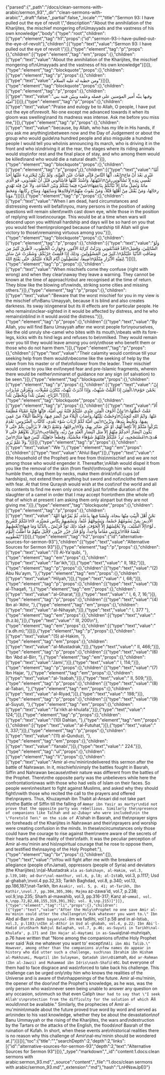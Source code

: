 {"parsed":{"_path":"/docs/clean-sermons-with-arabic/sermon_93","_dir":"clean-sermons-with-arabic","_draft":false,"_partial":false,"_locale":"","title":"Sermon 93:  I have pulled out the eye of revolt \\","description":"About the annihilation of the Kharijites, the mischief mongering of\nUmayyads and the vastness of his own knowledge","body":{"type":"root","children":[{"type":"element","tag":"h1","props":{"id":"sermon-93-i-have-pulled-out-the-eye-of-revolt"},"children":[{"type":"text","value":"Sermon 93:  I have pulled out the eye of revolt \\"}]},{"type":"element","tag":"p","props":{},"children":[{"type":"element","tag":"em","props":{},"children":[{"type":"text","value":"About the annihilation of the Kharijites, the mischief mongering of\nUmayyads and the vastness of his own knowledge"}]}]},{"type":"element","tag":"blockquote","props":{},"children":[{"type":"element","tag":"p","props":{},"children":[{"type":"text","value":"ومن خطبة له عليه السلام"}]}]},{"type":"element","tag":"blockquote","props":{},"children":[{"type":"element","tag":"p","props":{},"children":[{"type":"text","value":"وفيها ينبِّه أَمير المؤمنين على فضله وعلمه ويبيّن فتنة بني أُميّة"}]}]},{"type":"element","tag":"p","props":{},"children":[{"type":"text","value":"Praise and eulogy be to Allah, O people, I have put out the eye of\nrevolt. No one except me advanced towards it when its gloom was swelling\nand its madness was intense. Ask me before you miss me,"}]},{"type":"element","tag":"p","props":{},"children":[{"type":"text","value":"because, by Allah, who has my life in His hands, if you ask me anything\nbetween now and the Day of Judgement or about the group who would guide\na hundred people and also misguide a hundred people I would tell you who\nis announcing its march, who is driving it in the front and who is\ndriving it at the rear, the stages where its riding animals would stop\nfor rest and the final place of stay, and who among them would be killed\nand who would die a natural death."}]},{"type":"element","tag":"blockquote","props":{},"children":[{"type":"element","tag":"p","props":{},"children":[{"type":"text","value":"أَمَّا بَعْد، أَيُّهَا النَّاسُ فَإِنِّي فَقَأْتُ عَيْنَ الْفِتْنَةِ، وَلَمْ يَكُنْ لِيَجْتَرِىءَ عَلَيْهَا أَحَدٌ\nغَيْرِي بَعْدَ أَنْ مَاجَ غَيْهَبُهَا، وَاشْتَدَّ كَلَبُهَا فَاسْأَلُوني قَبْلَ أَنْ تَفْقِدُونِي، فَوَ الَّذِي\nنَفْسِي بِيَدِهِ لاَ تَسْأَلُوني عَنْ شَيْء فِيَما بَيْنَكُمْ وَبَيْنَ السَّاعَةِ، وَلاَ عَنْ فِئَة تَهْدِي\nمائةً وَتُضِلُّ مائةً إِلاَّ نَبَّأْتُكُمْ بِنَاعِقِهَا وَقَائِدِهَا وَسَائِقِهَا، وَمنَاخِ رِكَابِهَا، وَمَحَطِّ\nرِحَالِهَا، وَمَنْ يُقْتَلُ مِنْ أَهْلِهَا قَتْلاً، وَمَنْ يَمُوتُ مِنْهُمْ مَوْتاً."}]}]},{"type":"element","tag":"p","props":{},"children":[{"type":"text","value":"When I am dead, hard circumstances and distressing events will befall\nyou, many persons in the position of asking questions will remain silent\nwith cast down eye, while those in the position of replying will lose\ncourage. This would be at a time when wars will descend upon you with\nall hardship and days will be so hard on you that you would feel them\nprolonged because of hardship till Allah will give victory to those\nremaining virtuous among you."}]},{"type":"element","tag":"blockquote","props":{},"children":[{"type":"element","tag":"p","props":{},"children":[{"type":"text","value":"وَلَوْ قَدْ فَقَدْتُمُونِي وَنَزَلَتْ كَرَائِهُ الاْمُورِ، وَحَوَازِبُ الْخُطُوبِ، لاَطْرَقَ كَثِيرٌ مِنَ\nالسَّائِلِينَ، وَفَشِلَ كَثِيرٌ مِنَ المَسْؤُولِينَ، وَذلِكَ إِذَا قَلَّصَتْ حَرْبُكُمْ، وَشَمَّرَتْ عَنْ سَاق،\nوَضَاقَتِ الدُّنْيَا عَلَيْكُمْ ضِيقاً، تَسْتَطِيلُونَ أَيَّامَ الْبَلاَءِ عَلَيْكُمْ، حَتَّى يَفْتَحَ اللهُ\nلِبَقِيَّةِ الاْبْرَارِ مِنْكُمْ."}]}]},{"type":"element","tag":"p","props":{},"children":[{"type":"text","value":"When mischiefs come they confuse (right with wrong) and when they clear\naway they leave a warning. They cannot be known at the time of approach\nbut are recognised at the time of return. They blow like the blowing of\nwinds, striking some cities and missing others."}]},{"type":"element","tag":"p","props":{},"children":[{"type":"text","value":"Beware that the worst mischief for you in my view is the mischief of\nBanu Umayyah, because it is blind and also creates darkness. Its sway is\ngeneral but its ill effects are for particular people. He who remains\nclear-sighted in it would be affected by distress, and he who remains\nblind in it would avoid the distress."}]},{"type":"element","tag":"p","props":{},"children":[{"type":"text","value":"By Allah, you will find Banu Umayyah after me worst people for\nyourselves, like the old unruly she-camel who bites with its mouth,\nbeats with its fore-legs, kicks with its hind legs and refuses to be\nmilked. They would remain over you till they would leave among you only\nthose who benefit them or those who do not harm them."}]},{"type":"element","tag":"p","props":{},"children":[{"type":"text","value":"Their calamity would continue till your seeking help from them would\nbecome like the seeking of help by the slave from his master or of the\nfollower from the leader. Their mischief would come to you like evil\neyed fear and pre-Islamic fragments, wherein there would be neither\nminaret of guidance nor any sign (of salvation) to be seen."}]},{"type":"element","tag":"blockquote","props":{},"children":[{"type":"element","tag":"p","props":{},"children":[{"type":"text","value":"إِنّ الْفِتَنَ إِذَا أَقْبَلَتْ شَبَّهِتْ، وَإِذَا أَدْبَرَتْ نَبَّهَتْ، يُنْكَرْنَ مُقْبِلاَت، وَيُعْرَفْنَ مُدْبِرَات،\nيَحُمْنَ حَوْمَ الرِّيَاحِ، يُصِبْنَ بَلَداً وَيُخْطِئْنَ بَلَداً."}]}]},{"type":"element","tag":"blockquote","props":{},"children":[{"type":"element","tag":"p","props":{},"children":[{"type":"text","value":"أَلاَ وَإِنَّ أَخْوَفَ الْفِتَنِ عِنْدِي عَلَيْكُمْ فَتْنَةُ بَنِي اُمَيَّةَ، فإِنَّهَا فِتْنَةٌ عَمْيَاءُ مُظْلِمَةٌ:\nعَمَّتْ خُطَّتُهَا، وَخَصَّتْ بَلِيَّتُهَا، وَأَصَابَ الْبَلاَءُ مَنْ أَبْصَرَ فِيهَا، وَأَخْطَأَ الْبَلاَءُ مَنْ عَمِيَ\nعَنْهَا. وَايْمُ اللهِ لَتَجِدُنَّ بَنِي أُمَيَّةَ لَكُمْ أَرْبَابَ سُوْء بَعْدِي، كَالنَّابِ الضَّرُوسِ: تَعْذِمُ\nبِفِيهَا، وَتَخْبِطُ بِيَدِهَا، وتَزْبِنُ بِرِجْلِهَا، وَتَمْنَعُ دَرَّهَا، لاَ يَزَالُونَ بِكُمْ حَتَّى لاَ\nيَتْرُكُوا مَنْكُمْ إِلاَّ نَافِعاً لَهُمْ، أَوْ غَيْرَ ضَائِر بِهِمْ، وَلاَ يَزَالُ بَلاَؤُهُمْ حَتَّى لاَ\nيَكُونَ انْتِصَارُ أَحَدِكُمْ مِنْهُمْ إِلاَّ مثل انْتِصَارِ الْعَبْدِ مِنْ رَبِّهِ، وَالصَّاحِبِ مِنْ\nمُسْتَصْحِبِهِ، تَرِدُ عَلَيْكُمْ فِتْنَتُهُمْ شَوْهَاءَ مَخْشَيَّةً، وَقِطَعاً جَاهِلِيَّةً، لَيْسَ فِيهَا مَنَارُ\nهُدىً، وَلاَ عَلَمٌ يُرَى."}]}]},{"type":"element","tag":"p","props":{},"children":[{"type":"text","value":"We "},{"type":"element","tag":"em","props":{},"children":[{"type":"text","value":"Ahlul Bayt"}]},{"type":"text","value":" (the Household of the Prophet) are free from this\nmischief and we are not among those who would engender it. Thereafter,\nAllah would dispel it from you like the removal of the skin (from flesh)\nthrough him who would humble them, drag them by necks, make them drink\nfull cups (of hardships), not extend them anything but sword and not\nclothe them save with fear. At that time Quraysh would wish at the cost\nof the world and all its contents to find me even only once and just for\nthe duration of the slaughter of a camel in order that I may accept from\nthem (the whole of) that of which at present I am asking them only a\npart but they are not giving me."}]},{"type":"element","tag":"blockquote","props":{},"children":[{"type":"element","tag":"p","props":{},"children":[{"type":"text","value":"نَحْنُ أَهْلَ الْبِيْتِ مِنْهَا بنجاة، وَلَسْنَا فِيهَا بِدُعَاة، ثُمَّ يُفَرِّجُهَا اللهُ عَنْكُمْ كَتَفْرِيجِ\nالاْدِيمِ: بِمَنْ يَسُومُهُمْ خَسْفاً، وَيَسُوقُهُمْ عُنْفاً، وَيَسْقِيهِمْ بِكَأْس مُصَبَّرَة، لاَ يُعْطِيهِمْ\nإِلاَّ السَّيْفَ، وَلاَ يُحْلِسُهُمْ إِلاَّ الْخَوْفَ، فَعِنْدَ ذلِكَ تَوَدُّ قُرَيْشٌ ـ بِالدُّنْيَا وَمَا فِيهَا\nـ لَوْ يَرَوْنَنِي مَقَاماً وَاحِداً، وَلَوْ قَدْرَ جَزْرِ جَزْور، لاِقْبَلَ مِنْهُمْ مَا أَطْلُبُ الْيَوْمَ\nبَعْضَهُ فَلاَ يُعْطُونِيهِ!"}]}]},{"type":"element","tag":"h2","props":{"id":"alternative-sources-for-sermon-93"},"children":[{"type":"text","value":"Alternative Sources for Sermon 93"}]},{"type":"element","tag":"p","props":{},"children":[{"type":"text","value":"(1) Al-Ya'qubi, "},{"type":"element","tag":"em","props":{},"children":[{"type":"text","value":"Tar'ikh,"}]},{"type":"text","value":" II, 182;"}]},{"type":"element","tag":"p","props":{},"children":[{"type":"text","value":"(2) Abu Nu'aym, "},{"type":"element","tag":"em","props":{},"children":[{"type":"text","value":"Hilyah,"}]},{"type":"text","value":" I, 68;"}]},{"type":"element","tag":"p","props":{},"children":[{"type":"text","value":"(3) al-Thaqafi, "},{"type":"element","tag":"em","props":{},"children":[{"type":"text","value":"al-Gharat,"}]},{"type":"text","value":" I, 6, 7, 16;"}]},{"type":"element","tag":"p","props":{},"children":[{"type":"text","value":"(4) Ibn al-'Athir, "},{"type":"element","tag":"em","props":{},"children":[{"type":"text","value":"al-Nihayah,"}]},{"type":"text","value":" I, 377 "},{"type":"element","tag":"em","props":{},"children":[{"type":"text","value":"(h.z.b),"}]},{"type":"text","value":" III, 200\n"},{"type":"element","tag":"em","props":{},"children":[{"type":"text","value":"('a.dh.m);"}]}]},{"type":"element","tag":"p","props":{},"children":[{"type":"text","value":"(5) al-Hakim, "},{"type":"element","tag":"em","props":{},"children":[{"type":"text","value":"al-Mustadrak,"}]},{"type":"text","value":" II, 466;"}]},{"type":"element","tag":"p","props":{},"children":[{"type":"text","value":"(6) Ibn 'Abd al-Birr, "},{"type":"element","tag":"em","props":{},"children":[{"type":"text","value":"Jami',"}]},{"type":"text","value":" I, 114;"}]},{"type":"element","tag":"p","props":{},"children":[{"type":"text","value":"(7) Ibn Hajar, "},{"type":"element","tag":"em","props":{},"children":[{"type":"text","value":"al-'Isabah,"}]},{"type":"text","value":" II, 509;"}]},{"type":"element","tag":"p","props":{},"children":[{"type":"text","value":"(8) al-Tabari, "},{"type":"element","tag":"em","props":{},"children":[{"type":"text","value":"al-Riyad,"}]},{"type":"text","value":" 198;"}]},{"type":"element","tag":"p","props":{},"children":[{"type":"text","value":"(9) al-Suyuti, "},{"type":"element","tag":"em","props":{},"children":[{"type":"text","value":"Ta'rikh al-khulafa',"}]},{"type":"text","value":" 124;"}]},{"type":"element","tag":"p","props":{},"children":[{"type":"text","value":"(10) Dahlan, "},{"type":"element","tag":"em","props":{},"children":[{"type":"text","value":"al-Futuhat,"}]},{"type":"text","value":" II, 337;"}]},{"type":"element","tag":"p","props":{},"children":[{"type":"text","value":"(11) al-Qunduzi, "},{"type":"element","tag":"em","props":{},"children":[{"type":"text","value":"Yanabi',"}]},{"type":"text","value":" 224."}]},{"type":"element","tag":"ul","props":{},"children":[{"type":"element","tag":"li","props":{},"children":[{"type":"text","value":"Amir al-mu'minin\ndelivered this sermon after the battle of Nahrawan. In it, mischiefs\nimply the battles fought in Basrah, Siffin and Nahrawan because\ntheir nature was different from the battles of the Prophet. There\nthe opposite party was the unbelievers while here the confrontation\nwas with those who had veils of Islam on their faces. So people were\nhesitant to fight against Muslims, and asked why they should fight\nwith those who recited the call to the prayers and offered the\nprayers. Thus, Khuzaymah ibn Thabit al-Ansari did not take part in\nthe Battle of Siffin till the falling of `Ammar ibn Yasir as martyr\ndid not prove that the opposite party was rebellious. Similarly the\npresence of companions like Talhah and az-Zubayr who were included\nin the \"Foretold Ten\" on the side of `A'ishah in Basrah, and the\nprayer signs on foreheads of the Kharijites in Nahrawan and their\nprayers and worship were creating confusion in the minds. In these\ncircumstances only those could have the courage to rise against them\nwere aware of the secrets of their hearts and the reality of their\nfaith. It was the peculiar perception of Amir al-mu'minin and his\nspiritual courage that he rose to oppose them, and testified the\nsaying of the Holy Prophet:"},{"type":"element","tag":"br","props":{},"children":[]},{"type":"text","value":"\nYou will fight after me with the breakers of allegiance (people of\nJamal), oppressors (people of Syria) and deviators (the Kharijites).\n(al-Mustadrak `ala as-Sahihayn, al-Hakim, vol.3, p.l39,140; ad-Durr\nal-manthur, vol.6, p.l8; al-Ist`ab, vol.3, p.1117; Usd al-ghabah,\nvol.4 pp.32,33; Tarikh Baghdad, vol.8, p.340; vol.13, pp.186,187;\nat-Tarikh, Ibn `Asakir, vol. 5, p. 41; at-Tarikh, Ibn Kathir,\nvol.7, pp.304,305,306; Majma` az-zawa'id, vol.7, p.238; vol.9,\np.235; Sharh al-mawahib, vol.3, pp.316-317; Kanz al-`ummal, vol. 6,\npp.72,82,88,155,319,391,392; vol. 8,\np.215)]"}]},{"type":"element","tag":"li","props":{},"children":[{"type":"text","value":"After the Holy\nProphet no one save Amir al-mu'minin could utter the challenge\n\"Ask whatever you want to.\" Ibn `Abd al-Barr in Jami` bayan\nal-`ilm wa fadlihi, vol.1 p.58 and in al-Isti`ab, vol.3, p.l103;\nIbn al-Athir in Usd al-ghabah, vol.4, p.22; Ibn Abi'l-Hadid in\nSharh Nahjul Balaghah, vol.7, p.46; as-Suyuti in Tarikh\nal-Khulafa', p.171 and Ibn Hajar al-Haytami in as-Sawa`iq\nal-muhriqah, p.76 have written that \"None among the companions of\nthe Holy Prophet ever said 'Ask me whatever you want to' except\n`Ali ibn Abi Talib.\" However, among other than the companions a\nfew names do appear in history who did utter such a challenge, such\nas Ibrahim ibn Hisham al-Makhzumi, Muqatil ibn Sulayman, Qatadah ibn\nDi`amah, `Abd ar-Rahman (Ibn al-Jawzi) and Muhammad ibn Idris\nash-Shafi`i etc. but everyone of them had to face disgrace and was\nforced to take back his challenge. This challenge can be urged only\nby him who knows the realities of the Universe and is aware of the\nhappenings of the future. Amir al-mu'minin, the opener of the door\nof the Prophet's knowledge, as he was, was the only person who was\nnever seen being unable to answer any question on any occasion, so\nmuch so that even Caliph `Umar had to say that \"I seek Allah's\nprotection from the difficulty for the solution of which `Ali would\nnot be available.\" Similarly, the prophecies of Amir al-mu'minin\nmade about the future proved true word by word and served as an\nindex to his vast knowledge, whether they be about the devastation\nof Banu Ummayyah or the rising of the Kharijites, the wars and\ndestruction by the Tartars or the attacks of the English, the floods\nof Basrah of the ruination of Kufah. In short, when these events are\nhistorical realities there is no reason why this challenge of Amir\nal-mu'minin should be wondered at.]"}]}]}],"toc":{"title":"","searchDepth":2,"depth":2,"links":[{"id":"alternative-sources-for-sermon-93","depth":2,"text":"Alternative Sources for Sermon 93"}]}},"_type":"markdown","_id":"content:1.docs:clean sermons with arabic:sermon_93.md","_source":"content","_file":"1.docs/clean sermons with arabic/sermon_93.md","_extension":"md"},"hash":"LnHNswJpE0"}